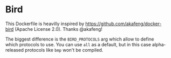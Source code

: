 # Bird

This Dockerfile is heavilly inspired by https://github.com/akafeng/docker-bird (Apache License 2.0).
Thanks @akafeng!

The biggest difference is the `BIRD_PROTOCOLS` arg which allow to define which protocols to use.
You can use `all` as a default, but in this case alpha-released protocols like `bmp` won't be compiled.
